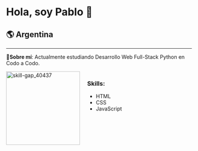 # Hola, soy Pablo 👋
## 🌎 Argentina
---

👋**Sobre mí**: Actualmente estudiando Desarrollo Web Full-Stack Python en Codo a Codo.

<div style="display: flex;">
    <img src="https://github.com/PabloGastonMedina/PabloGastonMedina/assets/99515825/30443e65-3b57-4ff6-99e9-31c1632f0b6b" alt="skill-gap_40437" style="width: 200px; height: auto; margin-right: 20px;">
    <div>
        <h3>Skills:</h3>
        <ul>
            <li>HTML</li>
            <li>CSS</li>
            <li>JavaScript</li>
        </ul>
    </div>
</div>
